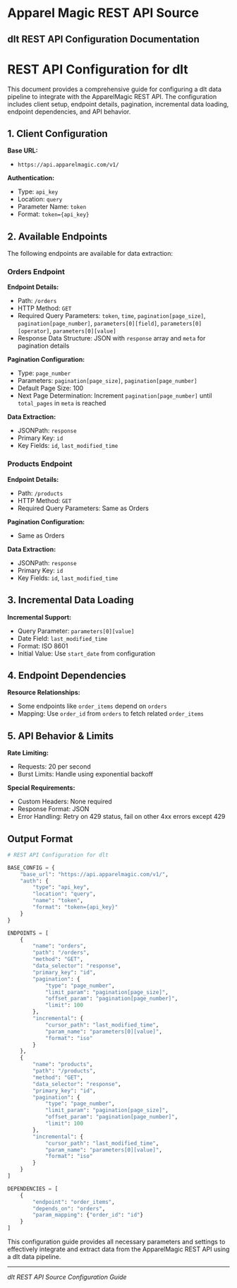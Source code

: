 # Apparel Magic REST API Source

## dlt REST API Configuration Documentation

# REST API Configuration for dlt

This document provides a comprehensive guide for configuring a dlt data pipeline to integrate with the ApparelMagic REST API. The configuration includes client setup, endpoint details, pagination, incremental data loading, endpoint dependencies, and API behavior.

## 1. Client Configuration

**Base URL:**
- `https://api.apparelmagic.com/v1/`

**Authentication:**
- Type: `api_key`
- Location: `query`
- Parameter Name: `token`
- Format: `token={api_key}`

## 2. Available Endpoints

The following endpoints are available for data extraction:

### Orders Endpoint

**Endpoint Details:**
- Path: `/orders`
- HTTP Method: `GET`
- Required Query Parameters: `token`, `time`, `pagination[page_size]`, `pagination[page_number]`, `parameters[0][field]`, `parameters[0][operator]`, `parameters[0][value]`
- Response Data Structure: JSON with `response` array and `meta` for pagination details

**Pagination Configuration:**
- Type: `page_number`
- Parameters: `pagination[page_size]`, `pagination[page_number]`
- Default Page Size: 100
- Next Page Determination: Increment `pagination[page_number]` until `total_pages` in `meta` is reached

**Data Extraction:**
- JSONPath: `response`
- Primary Key: `id`
- Key Fields: `id`, `last_modified_time`

### Products Endpoint

**Endpoint Details:**
- Path: `/products`
- HTTP Method: `GET`
- Required Query Parameters: Same as Orders

**Pagination Configuration:**
- Same as Orders

**Data Extraction:**
- JSONPath: `response`
- Primary Key: `id`
- Key Fields: `id`, `last_modified_time`

## 3. Incremental Data Loading

**Incremental Support:**
- Query Parameter: `parameters[0][value]`
- Date Field: `last_modified_time`
- Format: ISO 8601
- Initial Value: Use `start_date` from configuration

## 4. Endpoint Dependencies

**Resource Relationships:**
- Some endpoints like `order_items` depend on `orders`
- Mapping: Use `order_id` from `orders` to fetch related `order_items`

## 5. API Behavior & Limits

**Rate Limiting:**
- Requests: 20 per second
- Burst Limits: Handle using exponential backoff

**Special Requirements:**
- Custom Headers: None required
- Response Format: JSON
- Error Handling: Retry on 429 status, fail on other 4xx errors except 429

## Output Format

```python
# REST API Configuration for dlt

BASE_CONFIG = {
    "base_url": "https://api.apparelmagic.com/v1/",
    "auth": {
        "type": "api_key",
        "location": "query",
        "name": "token",
        "format": "token={api_key}"
    }
}

ENDPOINTS = [
    {
        "name": "orders",
        "path": "/orders",
        "method": "GET",
        "data_selector": "response",
        "primary_key": "id",
        "pagination": {
            "type": "page_number",
            "limit_param": "pagination[page_size]",
            "offset_param": "pagination[page_number]",
            "limit": 100
        },
        "incremental": {
            "cursor_path": "last_modified_time",
            "param_name": "parameters[0][value]",
            "format": "iso"
        }
    },
    {
        "name": "products",
        "path": "/products",
        "method": "GET",
        "data_selector": "response",
        "primary_key": "id",
        "pagination": {
            "type": "page_number",
            "limit_param": "pagination[page_size]",
            "offset_param": "pagination[page_number]",
            "limit": 100
        },
        "incremental": {
            "cursor_path": "last_modified_time",
            "param_name": "parameters[0][value]",
            "format": "iso"
        }
    }
]

DEPENDENCIES = [
    {
        "endpoint": "order_items",
        "depends_on": "orders",
        "param_mapping": {"order_id": "id"}
    }
]
```

This configuration guide provides all necessary parameters and settings to effectively integrate and extract data from the ApparelMagic REST API using a dlt data pipeline.

---
*dlt REST API Source Configuration Guide*